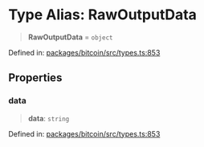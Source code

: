 # Type Alias: RawOutputData

> **RawOutputData** = `object`

Defined in: [packages/bitcoin/src/types.ts:853](https://github.com/dcdpr/did-btcr2-js/blob/c82bc5c69016e1146a0c52c6e6b21621f5abd6d4/packages/bitcoin/src/types.ts#L853)

## Properties

### data

> **data**: `string`

Defined in: [packages/bitcoin/src/types.ts:853](https://github.com/dcdpr/did-btcr2-js/blob/c82bc5c69016e1146a0c52c6e6b21621f5abd6d4/packages/bitcoin/src/types.ts#L853)
